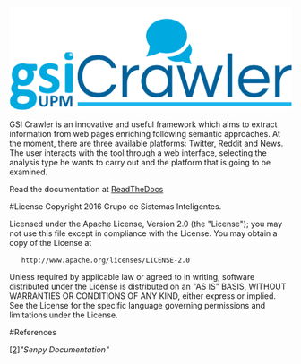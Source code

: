![GSICrawler Logo](./front-end/app/images/logo-gsi-crawler.png)

GSI Crawler is an innovative and useful framework which aims to extract information from web pages enriching following semantic approaches.
At the moment, there are three available platforms: Twitter, Reddit and News.
The user interacts with the tool through a web interface, selecting the analysis type he wants to carry out and the platform that is going to be examined.

Read the documentation at [ReadTheDocs](http://gsicrawler.readthedocs.io/en/latest/) 

#License
   Copyright 2016 Grupo de Sistemas Inteligentes.

   Licensed under the Apache License, Version 2.0 (the "License");
   you may not use this file except in compliance with the License.
   You may obtain a copy of the License at

       http://www.apache.org/licenses/LICENSE-2.0

   Unless required by applicable law or agreed to in writing, software
   distributed under the License is distributed on an "AS IS" BASIS,
   WITHOUT WARRANTIES OR CONDITIONS OF ANY KIND, either express or implied.
   See the License for the specific language governing permissions and
   limitations under the License.

#References

<a href="https://github.com/gsi-upm/senpy">[2]</a>*"Senpy Documentation"*

